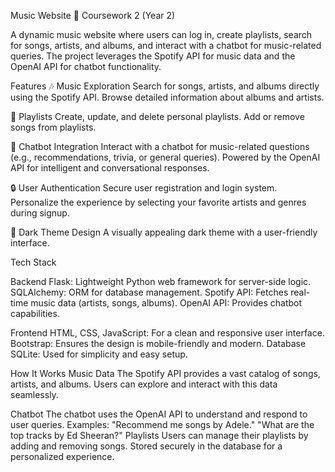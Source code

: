 Music Website 🎵
Coursework 2 (Year 2)

A dynamic music website where users can log in, create playlists, search for songs, artists, and albums, and interact with a chatbot for music-related queries. The project leverages the Spotify API for music data and the OpenAI API for chatbot functionality.

Features
🎶 Music Exploration
Search for songs, artists, and albums directly using the Spotify API.
Browse detailed information about albums and artists.

🎵 Playlists
Create, update, and delete personal playlists.
Add or remove songs from playlists.

🤖 Chatbot Integration
Interact with a chatbot for music-related questions (e.g., recommendations, trivia, or general queries).
Powered by the OpenAI API for intelligent and conversational responses.

🔒 User Authentication
Secure user registration and login system.
Personalize the experience by selecting your favorite artists and genres during signup.

🎨 Dark Theme Design
A visually appealing dark theme with a user-friendly interface.

Tech Stack

Backend
Flask: Lightweight Python web framework for server-side logic.
SQLAlchemy: ORM for database management.
Spotify API: Fetches real-time music data (artists, songs, albums).
OpenAI API: Provides chatbot capabilities.

Frontend
HTML, CSS, JavaScript: For a clean and responsive user interface.
Bootstrap: Ensures the design is mobile-friendly and modern.
Database
SQLite: Used for simplicity and easy setup.

How It Works
Music Data
The Spotify API provides a vast catalog of songs, artists, and albums.
Users can explore and interact with this data seamlessly.

Chatbot
The chatbot uses the OpenAI API to understand and respond to user queries.
Examples:
"Recommend me songs by Adele."
"What are the top tracks by Ed Sheeran?"
Playlists
Users can manage their playlists by adding and removing songs.
Stored securely in the database for a personalized experience.


